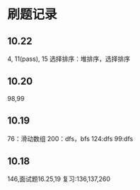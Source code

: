 # 刷题记录 

## 10.22
4,
11(pass),
15
选择排序：堆排序，选择排序

## 10.20
98,99
## 10.19
76：滑动数组
200：dfs，bfs
124:dfs
99:dfs
## 10.18
146,面试题16.25,19
复习:136,137,260